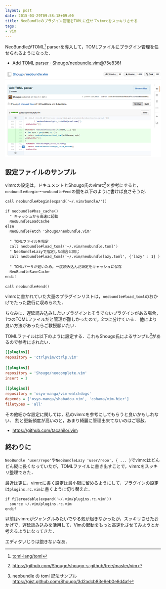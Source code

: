 ```yaml
---
layout: post
date: 2015-03-29T09:58:18+09:00
title: NeoBundleのプラグイン管理をTOMLに任せてvimrcをスッキリさせる
tags:
- vim
---
```

NeoBundleがTOML[^1] parserを導入して，TOMLファイルにプラグイン管理を任せられるようになった．

- [Add TOML parser · Shougo/neobundle.vim@75e836f](https://github.com/Shougo/neobundle.vim/commit/75e836f566b94abfb6428f412173558953eb84a7)

![](/images/2015/03/29/neobundletoml.png)

## 設定ファイルのサンプル

vimrcの設定は，ドキュメントとShougo氏のvimrc[^2]を参考にすると，`neobundle#begin`〜`neobundle#end`の間を以下のように書けば良さそうだ．

```vim
call neobundle#begin(expand('~/.vim/bundle/'))

if neobundle#has_cache()
  " キャッシュから高速に起動
  NeoBundleLoadCache
else
  NeoBundleFetch 'Shougo/neobundle.vim'

  " TOMLファイルを指定
  call neobundle#load_toml('~/.vim/neobundle.toml')
  " NeoBundleLazyで指定した場合と同じ
  call neobundle#load_toml('~/.vim/neobundlelazy.toml', {'lazy' : 1} )

  " TOMLパーサが遅いため，一度読み込んだ設定をキャッシュに保存
  NeoBundleSaveCache
endif

call neobundle#end()
```

vimrcに書かれていた大量のプラグインリストは，`neobundle#load_toml`のおかげでたった数行に収められた．

ちなみに，遅延読み込みしたいプラグインとそうでないプラグインがある場合，1つのTOMLファイルだと管理が難しかったので，2つに分けている．
他により良い方法があったらご教授願いたい．

TOMLファイルは以下のように設定する．これもShougo氏によるサンプル[^3]があるので参考にされたい．

```ini
[[plugins]]
repository = 'ctrlpvim/ctrlp.vim'

[[plugins]]
repository = 'Shougo/neocomplete.vim'
insert = 1

[[plugins]]
repository = 'osyo-manga/vim-watchdogs'
depends = ['osyo-manga/shabadou.vim', 'cohama/vim-hier']
filetypes = 'all'
```

その他細かな設定に関しては，私のvimrcを参考にしてもらうと良いかもしれない．
割と更新頻度が高いのと，あまり綺麗に管理出来てないのはご容赦．

- https://github.com/tacahilo/.vim

## 終わりに

`NeoBundle 'user/repo'`や`NeoBundleLazy 'user/repo', { ... }`でvimrcはどんどん縦に長くなっていたが，TOMLファイルに書き出すことで，vimrcをスッキリ整理できた．

最近は更に，vimrcに書く設定は最小限に留めるようにして，プラグインの設定は`plugins.rc.vim`に書くように切り替えた．

```vim
if filereadable(expand('~/.vim/plugins.rc.vim'))
  source ~/.vim/plugins.rc.vim
endif
```

以前はvimrcがジャングルみたいでやる気が起きなかったが，スッキリさせたおかげで，遅延読み込みを活用して，Vimの起動をもっと高速化させてみようとか考えるようになってきた．

エディタいじりは飽きないなあ．

[^1]: [toml-lang/toml](https://github.com/toml-lang/toml)
[^2]: https://github.com/Shougo/shougo-s-github/tree/master/vim
[^3]: neobundle の toml 記法サンプル https://gist.github.com/Shougo/3d2adcb83e9eb0e8d4af
